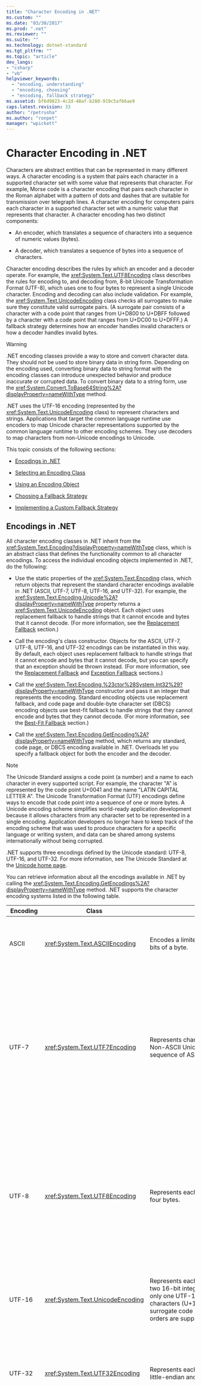 ```yaml
---
title: "Character Encoding in .NET"
ms.custom: ""
ms.date: "03/30/2017"
ms.prod: ".net"
ms.reviewer: ""
ms.suite: ""
ms.technology: dotnet-standard
ms.tgt_pltfrm: ""
ms.topic: "article"
dev_langs:
- "csharp"
- "vb"
helpviewer_keywords: 
  - "encoding, understanding"
  - "encoding, choosing"
  - "encoding, fallback strategy"
ms.assetid: bf6d9823-4c2d-48af-b280-919c5af66ae9
caps.latest.revision: 33
author: "rpetrusha"
ms.author: "ronpet"
manager: "wpickett"
---
```

# Character Encoding in .NET
Characters are abstract entities that can be represented in many different ways. A character encoding is a system that pairs each character in a supported character set with some value that represents that character. For example, Morse code is a character encoding that pairs each character in the Roman alphabet with a pattern of dots and dashes that are suitable for transmission over telegraph lines. A character encoding for computers pairs each character in a supported character set with a numeric value that represents that character. A character encoding has two distinct components:  
  
-   An encoder, which translates a sequence of characters into a sequence of numeric values (bytes).  
  
-   A decoder, which translates a sequence of bytes into a sequence of characters.  
  
 Character encoding describes the rules by which an encoder and a decoder operate. For example, the <xref:System.Text.UTF8Encoding> class describes the rules for encoding to, and decoding from, 8-bit Unicode Transformation Format (UTF-8), which uses one to four bytes to represent a single Unicode character. Encoding and decoding can also include validation. For example, the <xref:System.Text.UnicodeEncoding> class checks all surrogates  to make sure they constitute valid surrogate pairs. (A surrogate pair consists of a character with a code point that ranges from U+D800 to U+DBFF followed by a character with a code point that ranges from U+DC00 to U+DFFF.)  A fallback strategy determines how an encoder handles invalid characters or how a decoder handles invalid bytes.  
  
> [!WARNING]
>  .NET encoding classes provide a way to store and convert character data. They should not be used to store binary data in string form. Depending on the encoding used, converting binary data to string format with the encoding classes can introduce unexpected behavior and produce inaccurate or corrupted data. To convert binary data to a string form, use the <xref:System.Convert.ToBase64String%2A?displayProperty=nameWithType> method.  
  
 .NET uses the UTF-16 encoding (represented by the <xref:System.Text.UnicodeEncoding> class) to represent characters and strings. Applications that target the common language runtime use encoders to map Unicode character representations supported by the common language runtime to other encoding schemes. They use decoders to map characters from non-Unicode encodings to Unicode.  
  
 This topic consists of the following sections:  
  
-   [Encodings in .NET](../../../docs/standard/base-types/character-encoding.md#Encodings)  
  
-   [Selecting an Encoding Class](../../../docs/standard/base-types/character-encoding.md#Selecting)  
  
-   [Using an Encoding Object](../../../docs/standard/base-types/character-encoding.md#Using)  
  
-   [Choosing a Fallback Strategy](../../../docs/standard/base-types/character-encoding.md#FallbackStrategy)  
  
-   [Implementing a Custom Fallback Strategy](../../../docs/standard/base-types/character-encoding.md#Custom)  
  
<a name="Encodings"></a>   
## Encodings in .NET  
 All character encoding classes in .NET inherit from the <xref:System.Text.Encoding?displayProperty=nameWithType> class, which is an abstract class that defines the functionality common to all character encodings. To access the individual encoding objects implemented in .NET, do the following:  
  
-   Use the static properties of the <xref:System.Text.Encoding> class, which return objects that represent the standard character encodings available in .NET (ASCII, UTF-7, UTF-8, UTF-16, and UTF-32). For example, the <xref:System.Text.Encoding.Unicode%2A?displayProperty=nameWithType> property returns a <xref:System.Text.UnicodeEncoding> object. Each object uses replacement fallback to handle strings that it cannot encode and bytes that it cannot decode. (For more information, see the [Replacement Fallback](../../../docs/standard/base-types/character-encoding.md#Replacement) section.)  
  
-   Call the encoding's class constructor. Objects for the ASCII, UTF-7, UTF-8, UTF-16, and UTF-32 encodings can be instantiated in this way. By default, each object uses replacement fallback to handle strings that it cannot encode and bytes that it cannot decode, but you can specify that an exception should be thrown instead. (For more information, see the [Replacement Fallback](../../../docs/standard/base-types/character-encoding.md#Replacement) and [Exception Fallback](../../../docs/standard/base-types/character-encoding.md#Exception) sections.)  
  
-   Call the <xref:System.Text.Encoding.%23ctor%28System.Int32%29?displayProperty=nameWithType> constructor and pass it an integer that represents the encoding. Standard encoding objects use replacement fallback, and code page and double-byte character set (DBCS) encoding objects use best-fit fallback to handle strings that they cannot encode and bytes that they cannot decode. (For more information, see the [Best-Fit Fallback](../../../docs/standard/base-types/character-encoding.md#BestFit) section.)  
  
-   Call the <xref:System.Text.Encoding.GetEncoding%2A?displayProperty=nameWithType> method, which returns any standard, code page, or DBCS encoding available in .NET. Overloads let you specify a fallback object for both the encoder and the decoder.  
  
> [!NOTE]
>  The Unicode Standard assigns a code point (a number) and a name to each character in every supported script. For example, the character "A" is represented by the code point U+0041 and the name "LATIN CAPITAL LETTER A". The Unicode Transformation Format (UTF) encodings define ways to encode that code point into a sequence of one or more bytes. A Unicode encoding scheme simplifies world-ready application development because it allows characters from any character set to be represented in a single encoding. Application developers no longer have to keep track of the encoding scheme that was used to produce characters for a specific language or writing system, and data can be shared among systems internationally without being corrupted.  
>   
>  .NET supports three encodings defined by the Unicode standard: UTF-8, UTF-16, and UTF-32. For more information, see The Unicode Standard at the [Unicode home page](http://go.microsoft.com/fwlink/?LinkId=37123).  
  
 You can retrieve information about all the encodings available in .NET by calling the <xref:System.Text.Encoding.GetEncodings%2A?displayProperty=nameWithType> method. .NET supports the character encoding systems listed in the following table.  
  
|Encoding|Class|Description|Advantages/disadvantages|  
|--------------|-----------|-----------------|-------------------------------|  
|ASCII|<xref:System.Text.ASCIIEncoding>|Encodes a limited range of characters by using the lower seven bits of a byte.|Because this encoding only supports character values from U+0000 through U+007F, in most cases it is inadequate for internationalized applications.|  
|UTF-7|<xref:System.Text.UTF7Encoding>|Represents characters as sequences of 7-bit ASCII characters. Non-ASCII Unicode characters are represented by an escape sequence of ASCII characters.|UTF-7 supports protocols such as e-mail and newsgroup protocols. However, UTF-7 is not particularly secure or robust. In some cases, changing one bit can radically alter the interpretation of an entire UTF-7 string. In other cases, different UTF-7 strings can encode the same text. For sequences that include non-ASCII characters, UTF-7 requires more space than UTF-8, and encoding/decoding is slower. Consequently, you should use UTF-8 instead of UTF-7 if possible.|  
|UTF-8|<xref:System.Text.UTF8Encoding>|Represents each Unicode code point as a sequence of one to four bytes.|UTF-8 supports 8-bit data sizes and works well with many existing operating systems. For the ASCII range of characters, UTF-8 is identical to ASCII encoding and allows a broader set of characters. However, for Chinese-Japanese-Korean (CJK) scripts, UTF-8 can require three bytes for each character, and can potentially cause larger data sizes than UTF-16. Note that sometimes the amount of ASCII data, such as HTML tags, justifies the increased size for the CJK range.|  
|UTF-16|<xref:System.Text.UnicodeEncoding>|Represents each Unicode code point as a sequence of one or two 16-bit integers. Most common Unicode characters require only one UTF-16 code point, although Unicode supplementary characters (U+10000 and greater) require two UTF-16 surrogate code points. Both little-endian and big-endian byte orders are supported.|UTF-16 encoding is used by the common language runtime to represent <xref:System.Char> and <xref:System.String> values, and it is used by the Windows operating system to represent `WCHAR` values.|  
|UTF-32|<xref:System.Text.UTF32Encoding>|Represents each Unicode code point as a 32-bit integer. Both little-endian and big-endian byte orders are supported.|UTF-32 encoding is used when applications want to avoid the surrogate code point behavior of UTF-16 encoding on operating systems for which encoded space is too important. Single glyphs rendered on a display can still be encoded with more than one UTF-32 character.|  
|ANSI/ISO encodings||Provides support for a variety of code pages. On Windows operating systems, code pages are used to support a specific language or group of languages. For a table that lists the code pages supported by .NET, see the <xref:System.Text.Encoding> class. You can retrieve an encoding object for a particular code page by calling the <xref:System.Text.Encoding.GetEncoding%28System.Int32%29?displayProperty=nameWithType> method.|A code page contains 256 code points and is zero-based. In most code pages, code points 0 through 127 represent the ASCII character set, and code points 128 through 255 differ significantly between code pages. For example, code page 1252 provides the characters for Latin writing systems, including English, German, and French. The last 128 code points in code page 1252 contain the accent characters. Code page 1253 provides character codes that are required in the Greek writing system. The last 128 code points in code page 1253 contain the Greek characters. As a result, an application that relies on ANSI code pages cannot store Greek and German in the same text stream unless it includes an identifier that indicates the referenced code page.|  
|Double-byte character set (DBCS) encodings||Supports languages, such as Chinese, Japanese, and Korean, that contain more than 256 characters. In a DBCS, a pair of code points (a double byte) represents each character. The <xref:System.Text.Encoding.IsSingleByte%2A?displayProperty=nameWithType> property returns `false` for DBCS encodings. You can retrieve an encoding object for a particular DBCS by calling the <xref:System.Text.Encoding.GetEncoding%28System.Int32%29?displayProperty=nameWithType> method.|In a DBCS, a pair of code points (a double byte) represents each character. When an application handles DBCS data, the first byte of a DBCS character (the lead byte) is processed in combination with the trail byte that immediately follows it. Because a single pair of double-byte code points can represent different characters depending on the code page, this scheme still does not allow for the combination of two languages, such as Japanese and Chinese, in the same data stream.|  
  
 These encodings enable you to work with Unicode characters as well as with encodings that are most commonly used in legacy applications. In addition, you can create a custom encoding by defining a class that derives from <xref:System.Text.Encoding> and overriding its members.  
  
### Platform Notes: [!INCLUDE[net_core](../../../includes/net-core-md.md)]  
 By default, [!INCLUDE[net_core](../../../includes/net-core-md.md)] does not make available any code page encodings other than code page 28591 and the Unicode encodings, such as UTF-8 and UTF-16. However, you can add the code page encodings found in standard Windows apps that target .NET to your app. For complete information, see the <xref:System.Text.CodePagesEncodingProvider> topic.  
  
<a name="Selecting"></a>   
## Selecting an Encoding Class  
 If you have the opportunity to choose the encoding to be used by your application, you should use a Unicode encoding, preferably either <xref:System.Text.UTF8Encoding> or <xref:System.Text.UnicodeEncoding>. (.NET also supports a third Unicode encoding, <xref:System.Text.UTF32Encoding>.)  
  
 If you are planning to use an ASCII encoding (<xref:System.Text.ASCIIEncoding>), choose <xref:System.Text.UTF8Encoding> instead. The two encodings are identical for the ASCII character set, but <xref:System.Text.UTF8Encoding> has the following advantages:  
  
-   It can represent every Unicode character, whereas <xref:System.Text.ASCIIEncoding> supports only the Unicode character values between U+0000 and U+007F.  
  
-   It provides error detection and better security.  
  
-   It has been tuned to be as fast as possible and should be faster than any other encoding. Even for content that is entirely ASCII, operations performed with <xref:System.Text.UTF8Encoding> are faster than operations performed with <xref:System.Text.ASCIIEncoding>.  
  
 You should consider using <xref:System.Text.ASCIIEncoding> only for legacy applications. However, even for legacy applications, <xref:System.Text.UTF8Encoding> might be a better choice for the following reasons (assuming default settings):  
  
-   If your application has content that is not strictly ASCII and encodes it with <xref:System.Text.ASCIIEncoding>, each non-ASCII character encodes as a question mark (?). If the application then decodes this data, the information is lost.  
  
-   If your application has content that is not strictly ASCII and encodes it with <xref:System.Text.UTF8Encoding>, the result seems unintelligible if interpreted as ASCII. However, if the application then uses a UTF-8 decoder to decode this data, the data performs a round trip successfully.  
  
 In a web application, characters sent to the client in response to a web request should reflect the encoding used on the client. In most cases, you should set the <xref:System.Web.HttpResponse.ContentEncoding%2A?displayProperty=nameWithType> property to the value returned by the <xref:System.Web.HttpRequest.ContentEncoding%2A?displayProperty=nameWithType> property to display text in the encoding that the user expects.  
  
<a name="Using"></a>   
## Using an Encoding Object  
 An encoder converts a string of characters (most commonly, Unicode characters) to its numeric (byte) equivalent. For example, you might use an ASCII encoder to convert Unicode characters to ASCII so that they can be displayed at the console. To perform the conversion, you call the <xref:System.Text.Encoding.GetBytes%2A?displayProperty=nameWithType> method. If you want to determine how many bytes are needed to store the encoded characters before performing the encoding, you can call the <xref:System.Text.Encoding.GetByteCount%2A> method.  
  
 The following example uses a single byte array to encode strings in two separate operations. It maintains an index that indicates the starting position in the byte array for the next set of ASCII-encoded bytes. It calls the <xref:System.Text.ASCIIEncoding.GetByteCount%28System.String%29?displayProperty=nameWithType> method to ensure that the byte array is large enough to accommodate the encoded string. It then calls the <xref:System.Text.ASCIIEncoding.GetBytes%28System.String%2CSystem.Int32%2CSystem.Int32%2CSystem.Byte%5B%5D%2CSystem.Int32%29?displayProperty=nameWithType> method to encode the characters in the string.  
  
 [!code-csharp[Conceptual.Encoding#8](../../../samples/snippets/csharp/VS_Snippets_CLR/conceptual.encoding/cs/getbytes1.cs#8)]
 [!code-vb[Conceptual.Encoding#8](../../../samples/snippets/visualbasic/VS_Snippets_CLR/conceptual.encoding/vb/getbytes1.vb#8)]  
  
 A decoder converts a byte array that reflects a particular character encoding into a set of characters, either in a character array or in a string. To decode a byte array into a character array, you call the <xref:System.Text.Encoding.GetChars%2A?displayProperty=nameWithType> method. To decode a byte array into a string, you call the <xref:System.Text.Encoding.GetString%2A> method. If you want to determine how many characters are needed to store the decoded bytes before performing the decoding, you can call the <xref:System.Text.Encoding.GetCharCount%2A> method.  
  
 The following example encodes three strings and then decodes them into a single array of characters. It maintains an index that indicates the starting position in the character array for the next set of decoded characters. It calls the <xref:System.Text.ASCIIEncoding.GetCharCount%2A> method to ensure that the character array is large enough to accommodate all the decoded characters. It then calls the <xref:System.Text.ASCIIEncoding.GetChars%28System.Byte%5B%5D%2CSystem.Int32%2CSystem.Int32%2CSystem.Char%5B%5D%2CSystem.Int32%29?displayProperty=nameWithType> method to decode the byte array.  
  
 [!code-csharp[Conceptual.Encoding#9](../../../samples/snippets/csharp/VS_Snippets_CLR/conceptual.encoding/cs/getchars1.cs#9)]
 [!code-vb[Conceptual.Encoding#9](../../../samples/snippets/visualbasic/VS_Snippets_CLR/conceptual.encoding/vb/getchars1.vb#9)]  
  
 The encoding and decoding methods of a class derived from <xref:System.Text.Encoding> are designed to work on a complete set of data; that is, all the data to be encoded or decoded is supplied in a single method call. However, in some cases, data is available in a stream, and the data to be encoded or decoded may be available only from separate read operations. This requires the encoding or decoding operation to remember any saved state from its previous invocation. Methods of classes derived from <xref:System.Text.Encoder> and <xref:System.Text.Decoder> are able to handle encoding and decoding operations that span multiple method calls.  
  
 An <xref:System.Text.Encoder> object for a particular encoding is available from that encoding's <xref:System.Text.Encoding.GetEncoder%2A?displayProperty=nameWithType> property. A <xref:System.Text.Decoder> object for a particular encoding is available from that encoding's <xref:System.Text.Encoding.GetDecoder%2A?displayProperty=nameWithType> property. For decoding operations, note that classes derived from <xref:System.Text.Decoder> include a <xref:System.Text.Decoder.GetChars%2A?displayProperty=nameWithType> method, but they do not have a method that corresponds to <xref:System.Text.Encoding.GetString%2A?displayProperty=nameWithType>.  
  
 The following example illustrates the difference between using the <xref:System.Text.Encoding.GetChars%2A?displayProperty=nameWithType> and <xref:System.Text.Decoder.GetChars%2A?displayProperty=nameWithType> methods for decoding a Unicode byte array. The example encodes a string that contains some Unicode characters to a file, and then uses the two decoding methods to decode them ten bytes at a time. Because a surrogate pair occurs in the tenth and eleventh bytes, it is decoded in separate method calls. As the output shows, the <xref:System.Text.Encoding.GetChars%2A?displayProperty=nameWithType> method is not able to correctly decode the bytes and instead replaces them with U+FFFD (REPLACEMENT CHARACTER). On the other hand, the <xref:System.Text.Decoder.GetChars%2A?displayProperty=nameWithType> method is able to successfully decode the byte array to get the original string.  
  
 [!code-csharp[Conceptual.Encoding#10](../../../samples/snippets/csharp/VS_Snippets_CLR/conceptual.encoding/cs/stream1.cs#10)]
 [!code-vb[Conceptual.Encoding#10](../../../samples/snippets/visualbasic/VS_Snippets_CLR/conceptual.encoding/vb/stream1.vb#10)]  
  
<a name="FallbackStrategy"></a>   
## Choosing a Fallback Strategy  
 When a method tries to encode or decode a character but no mapping exists, it must implement a fallback strategy that determines how the failed mapping should be handled. There are three types of fallback strategies:  
  
-   Best-fit fallback  
  
-   Replacement fallback  
  
-   Exception fallback  
  
> [!IMPORTANT]
>  The most common problems in encoding operations occur when a Unicode character cannot be mapped to a particular code page encoding. The most common problems in decoding operations occur when invalid byte sequences cannot be translated into valid Unicode characters. For these reasons, you should know which fallback strategy a particular encoding object uses. Whenever possible, you should specify the fallback strategy used by an encoding object when you instantiate the object.  
  
<a name="BestFit"></a>   
### Best-Fit Fallback  
 When a character does not have an exact match in the target encoding, the encoder can try to map it to a similar character. (Best-fit fallback is mostly an encoding rather than a decoding issue. There are very few code pages that contain characters that cannot be successfully mapped to Unicode.) Best-fit fallback is the default for code page and double-byte character set encodings that are retrieved by the <xref:System.Text.Encoding.GetEncoding%28System.Int32%29?displayProperty=nameWithType> and <xref:System.Text.Encoding.GetEncoding%28System.String%29?displayProperty=nameWithType> overloads.  
  
> [!NOTE]
>  In theory, the Unicode encoding classes provided in .NET (<xref:System.Text.UTF8Encoding>, <xref:System.Text.UnicodeEncoding>, and <xref:System.Text.UTF32Encoding>) support every character in every character set, so they can be used to eliminate best-fit fallback issues.  
  
 Best-fit strategies vary for different code pages, and they are not documented in detail. For example, for some code pages, full-width Latin characters map to the more common half-width Latin characters. For other code pages, this mapping is not made. Even under an aggressive best-fit strategy, there is no imaginable fit for some characters in some encodings. For example, a Chinese ideograph has no reasonable mapping to code page 1252. In this case, a replacement string is used. By default, this string is just a single QUESTION MARK (U+003F).  
  
 The following example uses code page 1252 (the Windows code page for Western European languages) to illustrate best-fit mapping and its drawbacks. The <xref:System.Text.Encoding.GetEncoding%28System.Int32%29?displayProperty=nameWithType> method is used to retrieve an encoding object for code page 1252. By default, it uses a best-fit mapping for Unicode characters that it does not support. The example instantiates a string that contains three non-ASCII characters - CIRCLED LATIN CAPITAL LETTER S (U+24C8), SUPERSCRIPT FIVE (U+2075), and INFINITY (U+221E) - separated by spaces. As the output from the example shows, when the string is encoded, the three original non-space characters are replaced by QUESTION MARK (U+003F), DIGIT FIVE (U+0035), and DIGIT EIGHT (U+0038). DIGIT EIGHT is a particularly poor replacement for the unsupported INFINITY character, and QUESTION MARK indicates that no mapping was available for the original character.  
  
 [!code-csharp[Conceptual.Encoding#1](../../../samples/snippets/csharp/VS_Snippets_CLR/conceptual.encoding/cs/bestfit1.cs#1)]
 [!code-vb[Conceptual.Encoding#1](../../../samples/snippets/visualbasic/VS_Snippets_CLR/conceptual.encoding/vb/bestfit1.vb#1)]  
  
 Best-fit mapping is the default behavior for an <xref:System.Text.Encoding> object that encodes Unicode data into code page data, and there are legacy applications that rely on this behavior. However, most new applications should avoid best-fit behavior for security reasons. For example, applications should not put a domain name through a best-fit encoding.  
  
> [!NOTE]
>  You can also implement a custom best-fit fallback mapping for an encoding. For more information, see the [Implementing a Custom Fallback Strategy](../../../docs/standard/base-types/character-encoding.md#Custom) section.  
  
 If best-fit fallback is the default for an encoding object, you can choose another fallback strategy when you retrieve an <xref:System.Text.Encoding> object by calling the <xref:System.Text.Encoding.GetEncoding%28System.Int32%2CSystem.Text.EncoderFallback%2CSystem.Text.DecoderFallback%29?displayProperty=nameWithType> or <xref:System.Text.Encoding.GetEncoding%28System.String%2CSystem.Text.EncoderFallback%2CSystem.Text.DecoderFallback%29?displayProperty=nameWithType> overload. The following section includes an example that replaces each character that cannot be mapped to code page 1252 with an asterisk (*).  
  
 [!code-csharp[Conceptual.Encoding#3](../../../samples/snippets/csharp/VS_Snippets_CLR/conceptual.encoding/cs/bestfit1a.cs#3)]
 [!code-vb[Conceptual.Encoding#3](../../../samples/snippets/visualbasic/VS_Snippets_CLR/conceptual.encoding/vb/bestfit1a.vb#3)]  
  
<a name="Replacement"></a>   
### Replacement Fallback  
 When a character does not have an exact match in the target scheme, but there is no appropriate character that it can be mapped to, the application can specify a replacement character or string. This is the default behavior for the Unicode decoder, which replaces any two-byte sequence that it cannot decode with REPLACEMENT_CHARACTER (U+FFFD). It is also the default behavior of the <xref:System.Text.ASCIIEncoding> class, which replaces each character that it cannot encode or decode with a question mark. The following example illustrates character replacement for the Unicode string from the previous example. As the output shows, each character that cannot be decoded into an ASCII byte value is replaced by 0x3F, which is the ASCII code for a question mark.  
  
 [!code-csharp[Conceptual.Encoding#2](../../../samples/snippets/csharp/VS_Snippets_CLR/conceptual.encoding/cs/replacementascii.cs#2)]
 [!code-vb[Conceptual.Encoding#2](../../../samples/snippets/visualbasic/VS_Snippets_CLR/conceptual.encoding/vb/replacementascii.vb#2)]  
  
 .NET includes the <xref:System.Text.EncoderReplacementFallback> and <xref:System.Text.DecoderReplacementFallback> classes, which substitute a replacement string if a character does not map exactly in an encoding or decoding operation. By default, this replacement string is a question mark, but you can call a class constructor overload to choose a different string. Typically, the replacement string is a single character, although this is not a requirement. The following example changes the behavior of the code page 1252 encoder by instantiating an <xref:System.Text.EncoderReplacementFallback> object that uses an asterisk (*) as a replacement string.  
  
 [!code-csharp[Conceptual.Encoding#3](../../../samples/snippets/csharp/VS_Snippets_CLR/conceptual.encoding/cs/bestfit1a.cs#3)]
 [!code-vb[Conceptual.Encoding#3](../../../samples/snippets/visualbasic/VS_Snippets_CLR/conceptual.encoding/vb/bestfit1a.vb#3)]  
  
> [!NOTE]
>  You can also implement a replacement class for an encoding. For more information, see the [Implementing a Custom Fallback Strategy](../../../docs/standard/base-types/character-encoding.md#Custom) section.  
  
 In addition to QUESTION MARK (U+003F), the Unicode REPLACEMENT CHARACTER (U+FFFD) is commonly used as a replacement string, particularly when decoding byte sequences that cannot be successfully translated into Unicode characters. However, you are free to choose any replacement string, and it can contain multiple characters.  
  
<a name="Exception"></a>   
### Exception Fallback  
 Instead of providing a best-fit fallback or a replacement string, an encoder can throw an <xref:System.Text.EncoderFallbackException> if it is unable to encode a set of characters, and a decoder can throw a <xref:System.Text.DecoderFallbackException> if it is unable to decode a byte array. To throw an exception in encoding and decoding operations, you supply an <xref:System.Text.EncoderExceptionFallback> object and a <xref:System.Text.DecoderExceptionFallback> object, respectively, to the <xref:System.Text.Encoding.GetEncoding%28System.String%2CSystem.Text.EncoderFallback%2CSystem.Text.DecoderFallback%29?displayProperty=nameWithType> method. The following example illustrates exception fallback with the <xref:System.Text.ASCIIEncoding> class.  
  
 [!code-csharp[Conceptual.Encoding#4](../../../samples/snippets/csharp/VS_Snippets_CLR/conceptual.encoding/cs/exceptionascii.cs#4)]
 [!code-vb[Conceptual.Encoding#4](../../../samples/snippets/visualbasic/VS_Snippets_CLR/conceptual.encoding/vb/exceptionascii.vb#4)]  
  
> [!NOTE]
>  You can also implement a custom exception handler for an encoding operation. For more information, see the [Implementing a Custom Fallback Strategy](../../../docs/standard/base-types/character-encoding.md#Custom) section.  
  
 The <xref:System.Text.EncoderFallbackException> and <xref:System.Text.DecoderFallbackException> objects provide the following information about the condition that caused the exception:  
  
-   The <xref:System.Text.EncoderFallbackException> object includes an <xref:System.Text.EncoderFallbackException.IsUnknownSurrogate%2A> method, which indicates whether the character or characters that cannot be encoded represent an unknown surrogate pair (in which case, the method returns `true`) or an unknown single character (in which case, the method returns `false`). The characters in the surrogate pair are available from the <xref:System.Text.EncoderFallbackException.CharUnknownHigh%2A?displayProperty=nameWithType> and <xref:System.Text.EncoderFallbackException.CharUnknownLow%2A?displayProperty=nameWithType> properties. The unknown single character is available from the <xref:System.Text.EncoderFallbackException.CharUnknown%2A?displayProperty=nameWithType> property. The <xref:System.Text.EncoderFallbackException.Index%2A?displayProperty=nameWithType> property indicates the position in the string at which the first character that could not be encoded was found.  
  
-   The <xref:System.Text.DecoderFallbackException> object includes a <xref:System.Text.DecoderFallbackException.BytesUnknown%2A> property that returns an array of bytes that cannot be decoded. The <xref:System.Text.DecoderFallbackException.Index%2A?displayProperty=nameWithType> property indicates the starting position of the unknown bytes.  
  
 Although the <xref:System.Text.EncoderFallbackException> and <xref:System.Text.DecoderFallbackException> objects provide adequate diagnostic information about the exception, they do not provide access to the encoding or decoding buffer. Therefore, they do not allow invalid data to be replaced or corrected within the encoding or decoding method.  
  
<a name="Custom"></a>   
## Implementing a Custom Fallback Strategy  
 In addition to the best-fit mapping that is implemented internally by code pages, .NET includes the following classes for implementing a fallback strategy:  
  
-   Use <xref:System.Text.EncoderReplacementFallback> and <xref:System.Text.EncoderReplacementFallbackBuffer> to replace characters in encoding operations.  
  
-   Use <xref:System.Text.DecoderReplacementFallback> and <xref:System.Text.DecoderReplacementFallbackBuffer> to replace characters in decoding operations.  
  
-   Use <xref:System.Text.EncoderExceptionFallback> and <xref:System.Text.EncoderExceptionFallbackBuffer> to throw an <xref:System.Text.EncoderFallbackException> when a character cannot be encoded.  
  
-   Use <xref:System.Text.DecoderExceptionFallback> and <xref:System.Text.DecoderExceptionFallbackBuffer> to throw a <xref:System.Text.DecoderFallbackException> when a character cannot be decoded.  
  
 In addition, you can implement a custom solution that uses best-fit fallback, replacement fallback, or exception fallback, by following these steps:  
  
1.  Derive a class from <xref:System.Text.EncoderFallback> for encoding operations, and from <xref:System.Text.DecoderFallback> for decoding operations.  
  
2.  Derive a class from <xref:System.Text.EncoderFallbackBuffer> for encoding operations, and from <xref:System.Text.DecoderFallbackBuffer> for decoding operations.  
  
3.  For exception fallback, if the predefined <xref:System.Text.EncoderFallbackException> and <xref:System.Text.DecoderFallbackException> classes do not meet your needs, derive a class from an exception object such as <xref:System.Exception> or <xref:System.ArgumentException>.  
  
### Deriving from EncoderFallback or DecoderFallback  
 To implement a custom fallback solution, you must create a class that inherits from <xref:System.Text.EncoderFallback> for encoding operations, and from <xref:System.Text.DecoderFallback> for decoding operations. Instances of these classes are passed to the <xref:System.Text.Encoding.GetEncoding%28System.String%2CSystem.Text.EncoderFallback%2CSystem.Text.DecoderFallback%29?displayProperty=nameWithType> method and serve as the intermediary between the encoding class and the fallback implementation.  
  
 When you create a custom fallback solution for an encoder or decoder, you must implement the following members:  
  
-   The <xref:System.Text.EncoderFallback.MaxCharCount%2A?displayProperty=nameWithType> or <xref:System.Text.DecoderFallback.MaxCharCount%2A?displayProperty=nameWithType> property, which returns the maximum possible number of characters that the best-fit, replacement, or exception fallback can return to replace a single character. For a custom exception fallback, its value is zero.  
  
-   The <xref:System.Text.EncoderFallback.CreateFallbackBuffer%2A?displayProperty=nameWithType> or <xref:System.Text.DecoderFallback.CreateFallbackBuffer%2A?displayProperty=nameWithType> method, which returns your custom <xref:System.Text.EncoderFallbackBuffer> or <xref:System.Text.DecoderFallbackBuffer> implementation. The method is called by the encoder when it encounters the first character that it is unable to successfully encode, or by the decoder when it encounters the first byte that it is unable to successfully decode.  
  
### Deriving from EncoderFallbackBuffer or DecoderFallbackBuffer  
 To implement a custom fallback solution, you must also create a class that inherits from <xref:System.Text.EncoderFallbackBuffer> for encoding operations, and from <xref:System.Text.DecoderFallbackBuffer> for decoding operations. Instances of these classes are returned by the <xref:System.Text.EncoderFallback.CreateFallbackBuffer%2A> method  of the <xref:System.Text.EncoderFallback> and <xref:System.Text.DecoderFallback> classes. The <xref:System.Text.EncoderFallback.CreateFallbackBuffer%2A?displayProperty=nameWithType> method is called by the encoder when it encounters the first character that it is not able to encode, and the <xref:System.Text.DecoderFallback.CreateFallbackBuffer%2A?displayProperty=nameWithType> method is called by the decoder when it encounters one or more bytes that it is not able to decode. The <xref:System.Text.EncoderFallbackBuffer> and <xref:System.Text.DecoderFallbackBuffer> classes provide the fallback implementation. Each instance represents a buffer that contains the fallback characters that will replace the character that cannot be encoded or the byte sequence that cannot be decoded.  
  
 When you create a custom fallback solution for an encoder or decoder, you must implement the following members:  
  
-   The <xref:System.Text.EncoderFallbackBuffer.Fallback%2A?displayProperty=nameWithType> or <xref:System.Text.DecoderFallbackBuffer.Fallback%2A?displayProperty=nameWithType> method. <xref:System.Text.EncoderFallbackBuffer.Fallback%2A?displayProperty=nameWithType> is called by the encoder to provide the fallback buffer with information about the character that it cannot encode. Because the character to be encoded may be a surrogate pair, this method is overloaded. One overload is passed the character to be encoded and its index in the string. The second overload is passed the high and low surrogate along with its index in the string. The <xref:System.Text.DecoderFallbackBuffer.Fallback%2A?displayProperty=nameWithType> method is called by the decoder to provide the fallback buffer with information about the bytes that it cannot decode. This method is passed an array of bytes that it cannot decode, along with the index of the first byte. The fallback method should return `true` if the fallback buffer can supply a best-fit or replacement character or characters; otherwise, it should return `false`. For an exception fallback, the fallback method should throw an exception.  
  
-   The <xref:System.Text.EncoderFallbackBuffer.GetNextChar%2A?displayProperty=nameWithType> or <xref:System.Text.DecoderFallbackBuffer.GetNextChar%2A?displayProperty=nameWithType> method, which is called repeatedly by the encoder or decoder to get the next character from the fallback buffer. When all fallback characters have been returned, the method should return U+0000.  
  
-   The <xref:System.Text.EncoderFallbackBuffer.Remaining%2A?displayProperty=nameWithType> or <xref:System.Text.DecoderFallbackBuffer.Remaining%2A?displayProperty=nameWithType> property, which returns the number of characters remaining in the fallback buffer.  
  
-   The <xref:System.Text.EncoderFallbackBuffer.MovePrevious%2A?displayProperty=nameWithType> or <xref:System.Text.DecoderFallbackBuffer.MovePrevious%2A?displayProperty=nameWithType> method, which moves the current position in the fallback buffer to the previous character.  
  
-   The <xref:System.Text.EncoderFallbackBuffer.Reset%2A?displayProperty=nameWithType> or <xref:System.Text.DecoderFallbackBuffer.Reset%2A?displayProperty=nameWithType> method, which reinitializes the fallback buffer.  
  
 If the fallback implementation is a best-fit fallback or a replacement fallback, the classes derived from <xref:System.Text.EncoderFallbackBuffer> and <xref:System.Text.DecoderFallbackBuffer> also maintain two private instance fields: the exact number of characters in the buffer; and the index of the next character in the buffer to return.  
  
### An EncoderFallback Example  
 An earlier example used replacement fallback to replace Unicode characters that did not correspond to ASCII characters with an asterisk (*). The following example uses a custom best-fit fallback implementation instead to provide a better mapping of non-ASCII characters.  
  
 The following code defines a class named `CustomMapper` that is derived from <xref:System.Text.EncoderFallback> to handle the best-fit mapping of non-ASCII characters. Its `CreateFallbackBuffer` method returns a `CustomMapperFallbackBuffer` object, which provides the <xref:System.Text.EncoderFallbackBuffer> implementation. The `CustomMapper` class uses a <xref:System.Collections.Generic.Dictionary%602> object to store the mappings of unsupported Unicode characters (the key value) and their corresponding 8-bit characters (which are stored in two consecutive bytes in a 64-bit integer). To make this mapping available to the fallback buffer, the `CustomMapper` instance is passed as a parameter to the `CustomMapperFallbackBuffer` class constructor. Because the longest mapping is the string "INF" for the Unicode character U+221E, the `MaxCharCount` property returns 3.  
  
 [!code-csharp[Conceptual.Encoding#5](../../../samples/snippets/csharp/VS_Snippets_CLR/conceptual.encoding/cs/custom1.cs#5)]
 [!code-vb[Conceptual.Encoding#5](../../../samples/snippets/visualbasic/VS_Snippets_CLR/conceptual.encoding/vb/custom1.vb#5)]  
  
 The following code defines the `CustomMapperFallbackBuffer` class, which is derived from <xref:System.Text.EncoderFallbackBuffer>. The dictionary that contains best-fit mappings and that is defined in the `CustomMapper` instance is available from its class constructor. Its `Fallback` method returns `true` if any of the Unicode characters that the ASCII encoder cannot encode are defined in the mapping dictionary; otherwise, it returns `false`. For each fallback, the private `count` variable indicates the number of characters that remain to be returned, and the private `index` variable indicates the position in the string buffer, `charsToReturn`, of the next character to return.  
  
 [!code-csharp[Conceptual.Encoding#6](../../../samples/snippets/csharp/VS_Snippets_CLR/conceptual.encoding/cs/custom1.cs#6)]
 [!code-vb[Conceptual.Encoding#6](../../../samples/snippets/visualbasic/VS_Snippets_CLR/conceptual.encoding/vb/custom1.vb#6)]  
  
 The following code then instantiates the `CustomMapper` object and passes an instance of it to the <xref:System.Text.Encoding.GetEncoding%28System.String%2CSystem.Text.EncoderFallback%2CSystem.Text.DecoderFallback%29?displayProperty=nameWithType> method. The output indicates that the best-fit fallback implementation successfully handles the three non-ASCII characters in the original string.  
  
 [!code-csharp[Conceptual.Encoding#7](../../../samples/snippets/csharp/VS_Snippets_CLR/conceptual.encoding/cs/custom1.cs#7)]
 [!code-vb[Conceptual.Encoding#7](../../../samples/snippets/visualbasic/VS_Snippets_CLR/conceptual.encoding/vb/custom1.vb#7)]  
  
## See Also  
 <xref:System.Text.Encoder>   
 <xref:System.Text.Decoder>   
 <xref:System.Text.DecoderFallback>   
 <xref:System.Text.Encoding>   
 <xref:System.Text.EncoderFallback>   
 [Globalization and Localization](../../../docs/standard/globalization-localization/index.md)
